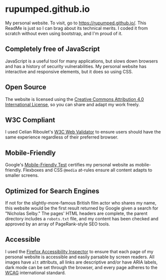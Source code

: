 # rupumped.github.io
My personal website. To visit, go to https://rupumped.github.io/. This ReadMe is just so I can brag about its technical merits. I coded it from scratch without even using bootstrap, and I'm proud of it.

## Completely free of JavaScript
JavaScript is a useful tool for many applications, but slows down browsers and has a history of security vulnerabilities. My personal website has interactive and responsive elements, but it does so using CSS.

## Open Source
The website is licensed using the [Creative Commons Attribution 4.0 International License](https://creativecommons.org/licenses/by/4.0/), so you can share and adapt my work freely.

## W3C Compliant
I used Celian Riboulet's [W3C Web Validator](https://marketplace.visualstudio.com/items?itemName=CelianRiboulet.webvalidator) to ensure users should have the same experience regardless of their preferred browser.

## Mobile-Friendly
Google's [Mobile-Friendly Test](https://search.google.com/test/mobile-friendly) certifies my personal website as mobile-friendly. Flexboxes and CSS `@media` at-rules ensure all content adapts to smaller screens.

## Optimized for Search Engines
If not for the slightly-more-famous British film actor who shares my name, this website would be the first result returned by Google given a search for "Nicholas Selby." The pages' HTML headers are complete, the parent directory includes a `robots.txt` file, and my content has been checked and approved by an array of PageRank-style SEO tools.

## Accessible
I used the [Firefox Accessibility Inspector](https://firefox-source-docs.mozilla.org/devtools-user/accessibility_inspector/index.html) to ensure that each page of my personal website is accessible and easily parsable by screen readers. All images have `alt` attributs, all links are descriptive and/or have ARIA labels, dark mode can be set through the browser, and every page adheres to the [WCAG](https://www.w3.org/WAI/standards-guidelines/wcag/) international standard.
